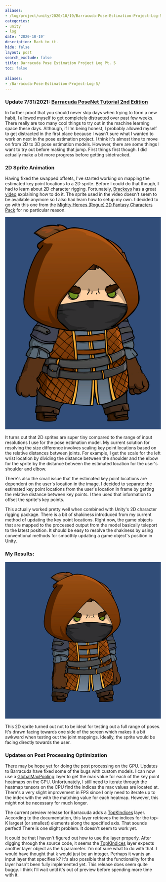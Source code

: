 ```yaml
---
aliases:
- /log/project/unity/2020/10/19/Barracuda-Pose-Estimation-Project-Log-5
categories:
- unity
- log
date: '2020-10-19'
description: Back to it.
hide: false
layout: post
search_exclude: false
title: Barracuda Pose Estimation Project Log Pt. 5
toc: false

aliases:
- /Barracuda-Pose-Estimation-Project-Log-5/
---
```


### Update 7/31/2021: [Barracuda PoseNet Tutorial 2nd Edition](../../barracuda-posenet-tutorial-v2/part-1/)

In further proof that you should never skip days when trying to form a new habit, I allowed myself to get completely distracted over past few weeks. There really are too many cool things to try out in the machine learning space these days. Although, if I'm being honest, I probably allowed myself to get distracted in the first place because I wasn't sure what I wanted to work on next in the pose estimation project. I think it's almost time to move on from 2D to 3D pose estimation models. However, there are some things I want to try out before making that jump. First things first though. I did actually make a bit more progress before getting sidetracked.

### 2D Sprite Animation

Having fixed the swapped offsets, I've started working on mapping the estimated key point locations to a 2D sprite. Before I could do that though, I had to learn about 2D character rigging. Fortunately, [Brackeys](https://www.youtube.com/channel/UCYbK_tjZ2OrIZFBvU6CCMiA) has a great [video](https://www.youtube.com/watch?v=eXIuizGzY2A) explaining how to do it. The sprite used in the video doesn't seem to be available anymore so I also had learn how to setup my own. I decided to go with this one from the [Mighty Heroes (Rogue) 2D Fantasy Characters Pack](https://assetstore.unity.com/packages/2d/characters/mighty-heroes-rogue-2d-fantasy-characters-pack-85770) for no particular reason.

![2D_character_sprite](./images/2D_character_sprite.PNG)

It turns out that 2D sprites are super tiny compared to the range of input resolutions I use for the pose estimation model. My current solution for resolving the size difference involves scaling key point locations based on the relative distances between joints. For example, I get the scale for the left wrist location by dividing the distance between the shoulder and the elbow for the sprite by the distance between the estimated location for the user's shoulder and elbow.

There's also the small issue that the estimated key point locations are dependent on the user's location in the image. I decided to separate the estimated key point locations from the user's location in frame by getting the relative distance between key points. I then used that information to offset the sprite's key points.

This actually worked pretty well when combined with Unity's 2D character rigging package. There is a bit of shakiness introduced from my current method of updating the key point locations. Right now, the game objects that are mapped to the processed output from the model basically teleport to the latest position. It should be easy to resolve the shakiness by using conventional methods for smoothly updating a game object's position in Unity. 

### My Results:
![2D_sprite_animation](./images/2D_sprite_animation.gif)

This 2D sprite turned out not to be ideal for testing out a full range of poses. It's drawn facing towards one side of the screen which makes it a bit awkward when testing out the joint mappings. Ideally, the sprite would be facing directly towards the user.

### Updates on Post Processing Optimization

There may be hope yet for doing the post processing on the GPU. Updates to Barracuda have fixed some of the bugs with custom models. I can now use a [GlobalMaxPooling](https://docs.unity3d.com/Packages/com.unity.barracuda@1.0/api/Unity.Barracuda.ModelBuilder.html#Unity_Barracuda_ModelBuilder_GlobalMaxPool2D_System_String_System_Object_) layer to get the max value for each of the key point heatmaps on the GPU. Unfortunately, I still need to iterate through the heatmap tensors on the CPU find the indices the max values are located at. There's a very slight improvement in FPS since I only need to iterate up to the index with the with the matching value for each heatmap. However, this might not be necessary for much longer.

The current preview release for Barracuda adds a [TopKIndices](https://docs.unity3d.com/Packages/com.unity.barracuda@1.1/api/Unity.Barracuda.ModelBuilder.html#Unity_Barracuda_ModelBuilder_TopKIndices_System_String_System_Object_System_Object_System_Int32_System_Boolean_System_Boolean_) layer. According to the documentation, this layer retrieves the indices for the top-K largest (or smallest) elements along the specified axis. That sounds perfect! There is one slight problem. It doesn't seem to work yet. 

It could be that I haven't figured out how to use the layer properly. After digging through the source code, it seems the [TopKIndices](https://docs.unity3d.com/Packages/com.unity.barracuda@1.1/api/Unity.Barracuda.ModelBuilder.html#Unity_Barracuda_ModelBuilder_TopKIndices_System_String_System_Object_System_Object_System_Int32_System_Boolean_System_Boolean_) layer expects another layer object as the k parameter. I'm not sure what to do with that. I would have thought that k would just be an integer. Perhaps it wants an input layer that specifies k? It's also possible that the functionality for the layer hasn't been fully implemented yet. This release does seem quite buggy. I think I'll wait until it's out of preview before spending more time with it.






<!-- Cloudflare Web Analytics --><script defer src='https://static.cloudflareinsights.com/beacon.min.js' data-cf-beacon='{"token": "56b8d2f624604c4891327b3c0d9f6703"}'></script><!-- End Cloudflare Web Analytics -->